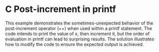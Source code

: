 # C Post-increment in printf
This example demonstrates the sometimes-unexpected behavior of the post-increment operator (++) when used within a printf statement.  The code intends to print the value of x, then increment it, but the order of evaluation in printf can lead to surprising results. The solution illustrates how to modify the code to ensure the expected output is achieved.